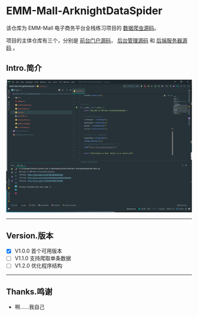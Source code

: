 # EMM-Mall-ArknightDataSpider

该仓库为 EMM-Mall 电子商务平台全栈练习项目的 [数据爬虫源码](https://github.com/Emmettwoo/EMM-Mall-ArknightDataSpider)。

项目的主体仓库有三个，分别是 [前台门户源码](https://github.com/Emmettwoo/EMM-Mall-Portal)， [后台管理源码](https://github.com/Emmettwoo/EMM-Mall-Manage) 和 [后端服务器源码](https://github.com/Emmettwoo/EMM-Mall-Backend) 。



## Intro.简介

![scrrenshot](/scrrenshot.png)

[^图 scrrenshot.png]: 基于V1.0.0版本的项目运行截图

---

## Version.版本

- [x] V1.0.0 首个可用版本
- [ ] V1.1.0 支持爬取单条数据
- [ ] V1.2.0 优化程序结构

---

## Thanks.鸣谢

- 啊……我自己
